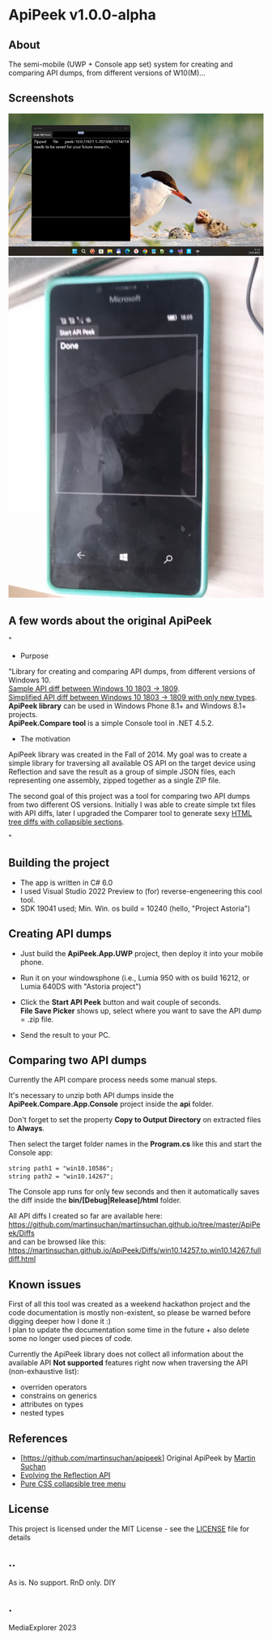 # ApiPeek v1.0.0-alpha

## About
The semi-mobile (UWP + Console app set) system for creating and comparing API dumps, from different versions of W10(M)...

## Screenshots
![](Images/shot1.png)
![](Images/shot2.png)

## A few words about the original ApiPeek

"
- Purpose 

"Library for creating and comparing API dumps, from different versions of Windows 10.  
[Sample API diff between Windows 10 1803 -> 1809](https://martinsuchan.github.io/ApiPeek/Diffs/win10.1803.to.win10.1809.fulldiff.html).  
[Simplified API diff between Windows 10 1803 -> 1809 with only new types](https://martinsuchan.github.io/ApiPeek/Diffs/win10.1803.to.win10.1809.diff.html).  
**ApiPeek library** can be used in Windows Phone 8.1+ and Windows 8.1+ projects.  
**ApiPeek.Compare tool** is a simple Console tool in .NET 4.5.2.

- The motivation

ApiPeek library was created in the Fall of 2014. My goal was to create a simple library for traversing all available OS API on
the target device using Reflection and save the result as a group of simple JSON files, each representing one assembly,
zipped together as a single ZIP file.  
  
The second goal of this project was a tool for comparing two API dumps from two different OS versions.
Initially I was able to create simple txt files with API diffs,
later I upgraded the Comparer tool to generate sexy [HTML tree diffs with collapsible sections](https://martinsuchan.github.io/ApiPeek/Diffs/win10.14257.to.win10.14267.fulldiff.html).

"

## Building the project

- The app is written in C# 6.0 
- I used Visual Studio 2022 Preview to (for) reverse-engeneering this cool tool.  
- SDK 19041 used; Min. Win. os build = 10240 (hello, "Project Astoria") 

## Creating API dumps

- Just build the **ApiPeek.App.UWP** project, then deploy it into your mobile phone.

- Run it on your windowsphone (i.e., Lumia 950 with os build 16212, or Lumia 640DS with "Astoria project")
 
- Click the **Start API Peek** button and wait couple of seconds.  
**File Save Picker** shows up, select where you want to save the API dump = .zip file.  

- Send the result to your PC.

## Comparing two API dumps

Currently the API compare process needs some manual steps.  

It's necessary to unzip both API dumps inside the **ApiPeek.Compare.App.Console** project inside the **api** folder.

Don't forget to set the property **Copy to Output Directory** on extracted files to **Always**.

Then select the target folder names in the **Program.cs** like this and start the Console app:

```
string path1 = "win10.10586";
string path2 = "win10.14267";
```

The Console app runs for only few seconds and then it automatically saves the diff inside the **bin/[Debug|Release]/html** folder.  

All API diffs I created so far are available here:  https://github.com/martinsuchan/martinsuchan.github.io/tree/master/ApiPeek/Diffs  
and can be browsed like this: https://martinsuchan.github.io/ApiPeek/Diffs/win10.14257.to.win10.14267.fulldiff.html

## Known issues

First of all this tool was created as a weekend hackathon project and the code documentation is mostly non-existent,
so please be warned before digging deeper how I done it :)  
I plan to update the documentation some time in the future + also delete some no longer used pieces of code.

Currently the ApiPeek library does not collect all information about the available API
**Not supported** features right now when traversing the API (non-exhaustive list):
 - overriden operators
 - constrains on generics
 - attributes on types
 - nested types
 
## References
- [https://github.com/martinsuchan/apipeek] Original ApiPeek by [Martin Suchan](https://github.com/martinsuchan)
- [Evolving the Reflection API](https://blogs.msdn.microsoft.com/dotnet/2012/08/28/evolving-the-reflection-api/)
- [Pure CSS collapsible tree menu](http://www.thecssninja.com/css/css-tree-menu)

## License
This project is licensed under the MIT License - see the [LICENSE](LICENSE) file for details


## ..
As is. No support. RnD only. DIY

## .
MediaExplorer 2023